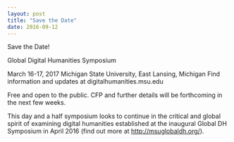 ```yaml
---
layout: post
title: "Save the Date"
date: 2016-09-12
---
```


Save the Date!

Global Digital Humanities Symposium

March 16-17, 2017
Michigan State University, East Lansing, Michigan
Find information and updates at digitalhumanities.msu.edu

Free and open to the public. CFP and further details will be forthcoming in the next few weeks.

This day and a half symposium looks to continue in the critical and global spirit of examining digital humanities established at the inaugural Global DH Symposium in April 2016 (find out more at <http://msuglobaldh.org/>).

